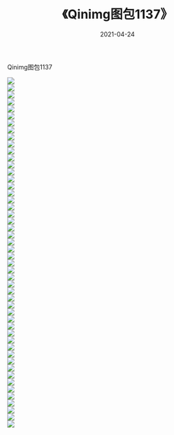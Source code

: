 ﻿---
layout: post
title:  《Qinimg图包1137》
date:   2021-04-24
img: http://imgx.orgx.ga/Qinimg图包/Qinimg图包1137/000.jpg
categories: [美女, 清纯, 唯美]
---

Qinimg图包1137

 ![](http://imgx.orgx.ga/Qinimg图包/Qinimg图包1137/001.jpg) <br>![](http://imgx.orgx.ga/Qinimg图包/Qinimg图包1137/002.jpg) <br>![](http://imgx.orgx.ga/Qinimg图包/Qinimg图包1137/003.jpg) <br>![](http://imgx.orgx.ga/Qinimg图包/Qinimg图包1137/004.jpg) <br>![](http://imgx.orgx.ga/Qinimg图包/Qinimg图包1137/005.jpg) <br>![](http://imgx.orgx.ga/Qinimg图包/Qinimg图包1137/006.jpg) <br>![](http://imgx.orgx.ga/Qinimg图包/Qinimg图包1137/007.jpg) <br>![](http://imgx.orgx.ga/Qinimg图包/Qinimg图包1137/008.jpg) <br>![](http://imgx.orgx.ga/Qinimg图包/Qinimg图包1137/009.jpg) <br>![](http://imgx.orgx.ga/Qinimg图包/Qinimg图包1137/010.jpg) <br>![](http://imgx.orgx.ga/Qinimg图包/Qinimg图包1137/011.jpg) <br>![](http://imgx.orgx.ga/Qinimg图包/Qinimg图包1137/012.jpg) <br>![](http://imgx.orgx.ga/Qinimg图包/Qinimg图包1137/013.jpg) <br>![](http://imgx.orgx.ga/Qinimg图包/Qinimg图包1137/014.jpg) <br>![](http://imgx.orgx.ga/Qinimg图包/Qinimg图包1137/015.jpg) <br>![](http://imgx.orgx.ga/Qinimg图包/Qinimg图包1137/016.jpg) <br>![](http://imgx.orgx.ga/Qinimg图包/Qinimg图包1137/017.jpg) <br>![](http://imgx.orgx.ga/Qinimg图包/Qinimg图包1137/018.jpg) <br>![](http://imgx.orgx.ga/Qinimg图包/Qinimg图包1137/019.jpg) <br>![](http://imgx.orgx.ga/Qinimg图包/Qinimg图包1137/020.jpg) <br>![](http://imgx.orgx.ga/Qinimg图包/Qinimg图包1137/021.jpg) <br>![](http://imgx.orgx.ga/Qinimg图包/Qinimg图包1137/022.jpg) <br>![](http://imgx.orgx.ga/Qinimg图包/Qinimg图包1137/023.jpg) <br>![](http://imgx.orgx.ga/Qinimg图包/Qinimg图包1137/024.jpg) <br>![](http://imgx.orgx.ga/Qinimg图包/Qinimg图包1137/025.jpg) <br>![](http://imgx.orgx.ga/Qinimg图包/Qinimg图包1137/026.jpg) <br>![](http://imgx.orgx.ga/Qinimg图包/Qinimg图包1137/027.jpg) <br>![](http://imgx.orgx.ga/Qinimg图包/Qinimg图包1137/028.jpg) <br>![](http://imgx.orgx.ga/Qinimg图包/Qinimg图包1137/029.jpg) <br>![](http://imgx.orgx.ga/Qinimg图包/Qinimg图包1137/030.jpg) <br>![](http://imgx.orgx.ga/Qinimg图包/Qinimg图包1137/031.jpg) <br>![](http://imgx.orgx.ga/Qinimg图包/Qinimg图包1137/032.jpg) <br>![](http://imgx.orgx.ga/Qinimg图包/Qinimg图包1137/033.jpg) <br>![](http://imgx.orgx.ga/Qinimg图包/Qinimg图包1137/034.jpg) <br>![](http://imgx.orgx.ga/Qinimg图包/Qinimg图包1137/035.jpg) <br>![](http://imgx.orgx.ga/Qinimg图包/Qinimg图包1137/036.jpg) <br>![](http://imgx.orgx.ga/Qinimg图包/Qinimg图包1137/037.jpg) <br>![](http://imgx.orgx.ga/Qinimg图包/Qinimg图包1137/038.jpg) <br>![](http://imgx.orgx.ga/Qinimg图包/Qinimg图包1137/039.jpg) <br>![](http://imgx.orgx.ga/Qinimg图包/Qinimg图包1137/040.jpg) <br>![](http://imgx.orgx.ga/Qinimg图包/Qinimg图包1137/041.jpg) <br>![](http://imgx.orgx.ga/Qinimg图包/Qinimg图包1137/042.jpg) <br>![](http://imgx.orgx.ga/Qinimg图包/Qinimg图包1137/043.jpg) <br>![](http://imgx.orgx.ga/Qinimg图包/Qinimg图包1137/044.jpg) <br>![](http://imgx.orgx.ga/Qinimg图包/Qinimg图包1137/045.jpg) <br>![](http://imgx.orgx.ga/Qinimg图包/Qinimg图包1137/046.jpg) <br>![](http://imgx.orgx.ga/Qinimg图包/Qinimg图包1137/047.jpg) <br>![](http://imgx.orgx.ga/Qinimg图包/Qinimg图包1137/048.jpg) <br>![](http://imgx.orgx.ga/Qinimg图包/Qinimg图包1137/049.jpg) <br>![](http://imgx.orgx.ga/Qinimg图包/Qinimg图包1137/050.jpg) <br>